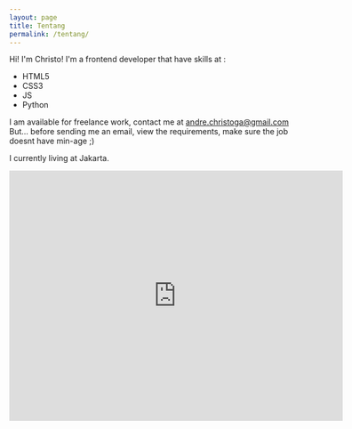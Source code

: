 ```yaml
---
layout: page
title: Tentang
permalink: /tentang/
---
```


Hi! I'm Christo!
I'm a frontend developer that have skills at :

* HTML5
* CSS3
* JS
* Python 

I am available for freelance work, contact me at andre.christoga@gmail.com
But... before sending me an email, 
view the requirements, make sure the job doesnt have min-age ;)

I currently living at Jakarta.
<iframe src="https://www.google.com/maps/embed?pb=!1m18!1m12!1m3!1d3966.7805735632382!2d106.91437185008911!3d-6.16013549551814!2m3!1f0!2f0!3f0!3m2!1i1024!2i768!4f13.1!3m3!1m2!1s0x2e698acc410ed719%3A0x87195a50598a8260!2sJl.+Raya+Pegangsaan+Dua%2C+Klp.+Gading%2C+Kota+Jkt+Utara%2C+Daerah+Khusus+Ibukota+Jakarta!5e0!3m2!1sen!2sid!4v1449824427822" width="600" height="450" frameborder="0" style="border:0" allowfullscreen></iframe>



